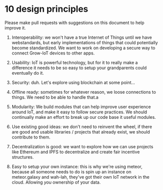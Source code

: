 # 10 design principles

Please make pull requests with suggestions on this document to help improve it.

1. Interoperability: we won't have a true Internet of Things until we have webstandards, but early implementations of things that could potentially become standardized. We want to work on developing a secure way to connect Grow-IoT devices to other apps.

2. Usability: IoT is powerful technology, but for it to really make a difference it needs to be so easy to setup your grandparents could eventually do it. 

3. Security: duh. Let's explore using blockchain at some point...

5. Offline ready: sometimes for whatever reason, we loose connections to things. We need to be able to handle that.a

4. Modularity: We build modules that can help improve user experience around IoT, and make it easy to follow secure practices. We should continually make an effort to break up our code base it useful modules.

5. Use existing good ideas: we don't need to reinvent the wheel, if there are good and usable libraries / projects that already exist, we should contribute to them.

6. Decentralization is good: we want to explore how we can use projects like Ethereum and IPFS to decentralize and create fair incentive structures.

7. Easy to setup your own instance: this is why we're using meteor, because all someone needs to do is spin up an instance on meteor.galaxy and wah-lah, they've got their own IoT network in the cloud. Allowing *you* ownership of your data.

